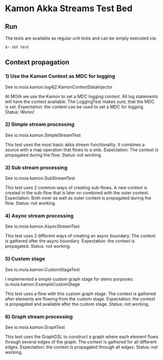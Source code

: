 # Kamon Akka Streams Test Bed

## Run

The tests are available as regular unit tests and can be simply executed via: 

```scala
$> sbt test
```

## Context propagation

### 1) Use the Kamon Context as MDC for logging
See io.moia.kamon.log4j2.KamonContextDataInjector

At MOIA we use the Kamon to set a MDC logging context. 
All log statements will have the context available.
The LoggingTest makes sure, that the MDC is set.
Expectation: the context can be used to set a MDC for logging.
Status: Works!

### 2) Simple stream processing
See io.moia.kamon.SimpleStreamTest

This test uses the most basic akka stream functionality.
It combines a source with a map operation that flows to a sink.
Expectation:  The context is propagated during the flow. 
Status: not working.


### 3) Sub stream processing
See io.moia.kamon.SubStreamTest

This test uses 2 common ways of creating sub-flows.
A new context is created in the sub-flow that is later on combined with the outer context.
Expectation: Both inner as well as outer context is propagated during the flow. 
Status: not working.

### 4) Async stream processing
See io.moia.kamon.AsyncStreamTest

This test uses 2 different ways of creating an async boundary.
The context is gathered after the async boundary.
Expectation: the context is propagated. 
Status: not working.

### 5) Custom stage 
See io.moia.kamon.CustomStageTest

I implemented a simple custom graph stage for demo purposes: io.moia.kamon.ExampleCustomStage

This test uses a flow with this custom graph stage.
The context is gathered after elements are flowing from the custom stage.
Expectation: the context is propagated and available after the custom stage. 
Status: not working.

### 6) Graph stream processing
See io.moia.kamon.GraphTest

This test uses the GraphDSL to construct a graph where each element flows through several edges of the graph.
The context is gathered for all different edges.
Expectation: the context is propagated through all edges. 
Status: not working.

